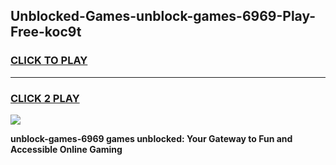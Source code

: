 
## Unblocked-Games-unblock-games-6969-Play-Free-koc9t
<h3>
<a href="https://premium76.site?title=unblock-games-6969&ref=09A">CLICK TO PLAY</a></h3>
<hr>

<h3>
<a href="https://premium76.site?title=unblock-games-6969&ref=09A">CLICK 2 PLAY</a>
  
</h3>

<a href="https://premium76.site?title=unblock-games-6969&ref=09A"><img src="https://clearcache.store/games.png"></a>


**unblock-games-6969 games unblocked: Your Gateway to Fun and Accessible Online Gaming**
